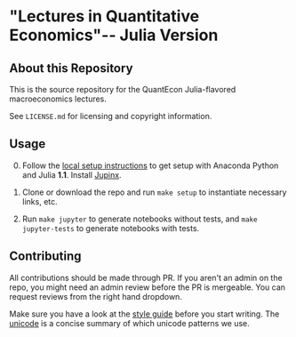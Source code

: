 # "Lectures in Quantitative Economics"-- Julia Version

## About this Repository 

This is the source repository for the QuantEcon Julia-flavored macroeconomics lectures. 

See `LICENSE.md` for licensing and copyright information. 

## Usage

0. Follow the [local setup instructions](https://lectures.quantecon.org/jl/getting_started.html) to get setup with Anaconda Python and Julia **1.1**. Install [Jupinx](https://github.com/QuantEcon/sphinxcontrib-jupyter).

1. Clone or download the repo and run `make setup` to instantiate necessary links, etc.

2. Run `make jupyter` to generate notebooks without tests, and `make jupyter-tests` to generate notebooks with tests.

## Contributing

All contributions should be made through PR. If you aren't an admin on the repo, you might need an admin review before the PR is mergeable. You can request reviews from the right hand dropdown.

Make sure you have a look at the [style guide](style.md) before you start writing. The [unicode](unicode.jl) is a concise summary of which unicode patterns we use.
